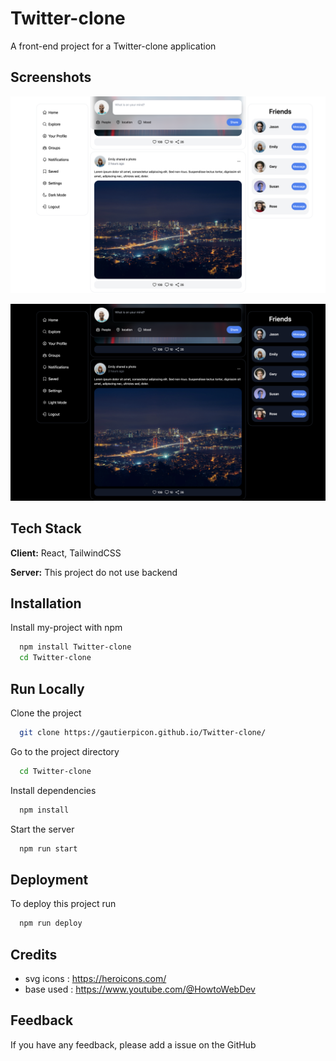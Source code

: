 # Twitter-clone

A front-end project for a Twitter-clone application


## Screenshots

![App Screenshot](public/README-pictures/preview-light.png)

![App Screenshot](public/README-pictures/preview-dark.png)


## Tech Stack

**Client:** React, TailwindCSS

**Server:** This project do not use backend


## Installation

Install my-project with npm

```bash
  npm install Twitter-clone
  cd Twitter-clone
```
    
## Run Locally

Clone the project

```bash
  git clone https://gautierpicon.github.io/Twitter-clone/
```

Go to the project directory

```bash
  cd Twitter-clone
```

Install dependencies

```bash
  npm install
```

Start the server

```bash
  npm run start
```


## Deployment

To deploy this project run

```bash
  npm run deploy
```


## Credits

- svg icons : https://heroicons.com/
- base used : https://www.youtube.com/@HowtoWebDev


## Feedback

If you have any feedback, please add a issue on the GitHub
